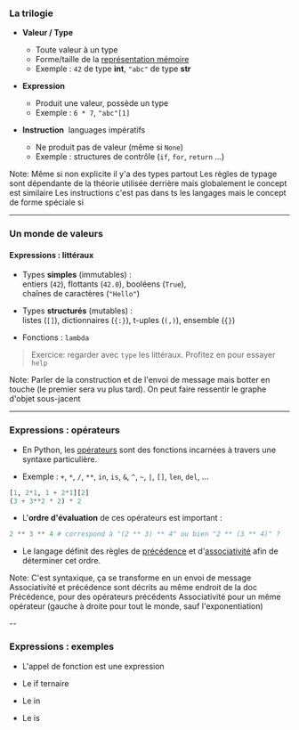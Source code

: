 ### La trilogie

- **Valeur / Type**
  - Toute valeur à un type
  - Forme/taille de la [représentation mémoire](http://)
  - Exemple : `42` de type **int**, `"abc"` de type **str**

- **Expression**
  - Produit une valeur, possède un type
  - Exemple : `6 * 7`, `"abc"[1]`

- **Instruction** &nbsp;<span class="label">languages impératifs</span>
  - Ne produit pas de valeur (même si `None`)
  - Exemple : structures de contrôle (`if`, `for`, `return` ...)

Note:
Même si non explicite il y'a des types partout
Les règles de typage sont dépendante de la théorie utilisée derrière
mais globalement le concept est similaire
Les instructions c'est pas dans ts les langages mais le concept de forme spéciale si

---

### Un monde de valeurs
#### Expressions : littéraux

- Types **simples** (immutables) : \
  entiers (`42`), flottants (`42.0`), booléens (`True`), \
  chaînes de caractères (`"Hello"`)

- Types **structurés** (mutables) : \
  listes (`[]`), dictionnaires (`{:}`), t-uples (`(,)`), ensemble (`{}`)

- Fonctions : `lambda`

> Exercice: regarder avec `type` les littéraux. Profitez en pour essayer `help`

Note:
Parler de la construction et de l'envoi de message mais botter en touche (le
premier sera vu plus tard).
On peut faire ressentir le graphe d'objet sous-jacent

---

### Expressions : opérateurs

- En Python, les [opérateurs](https://docs.python.org/3.8/library/operator.html)
  sont des fonctions incarnées à travers une syntaxe particulière.

- Exemple : `+`, `*`, `/`, `**`, `in`, `is`, `&`, `^`, `~`, `|`, `[]`, `len`, `del`, ...


```python
[1, 2*1, 1 + 2*1][2]
(3 + 3**2 * 2) * 2
```

- L'**ordre d'évaluation** de ces opérateurs est important&nbsp;:

```python
2 ** 3 ** 4 # correspond à "(2 ** 3) ** 4" ou bien "2 ** (3 ** 4)" ?
```

- Le langage définit des règles de
    [précédence](https://docs.python.org/3/reference/expressions.html#operator-precedence)
    et
    d'[associativité](https://docs.python.org/3/reference/expressions.html#operator-precedence)
    afin de déterminer cet ordre.

Note: C'est syntaxique, ça se transforme en un envoi de message
      Associativité et précédence sont décrits au même endroit de la doc
      Précédence, pour des opérateurs précédents
      Associativité pour un même opérateur (gauche à droite pour tout le monde, sauf l'exponentiation)

--

### Expressions : exemples

- L'appel de fonction est une expression

- Le if ternaire

- Le in

- Le is
